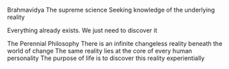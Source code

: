 Brahmavidya
The supreme science
Seeking knowledge of the underlying reality

Everything already exists. We just need to discover it

The Perennial Philosophy 
There is an infinite changeless reality beneath the world of change
The same reality lies at the core of every human personality
The purpose of life is to discover this reality experientially
